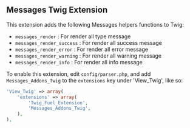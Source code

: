 Messages Twig Extension
----

This extension adds the following Messages helpers functions to Twig:

 - `messages_render` : For render all type message
 - `messages_render_success` : For render all success message
 - `messages_render_error` : For render all error message
 - `messages_render_warning` : For render all warning message
 - `messages_render_info` : For render all info message

To enable this extension, edit `config/parser.php`, and add `Messages_Addons_Twig` to the `extensions` key under 'View_Twig', like so:

```php
'View_Twig' => array(
	'extensions' => array(
		'Twig_Fuel_Extension',
		'Messages_Addons_Twig',
	),
),
```
